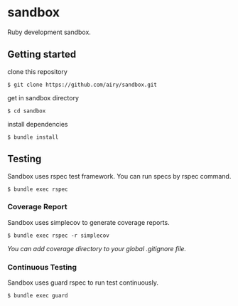 # sandbox

Ruby development sandbox.

## Getting started

clone this repository

    $ git clone https://github.com/airy/sandbox.git

get in sandbox directory

    $ cd sandbox

install dependencies

    $ bundle install

## Testing

Sandbox uses rspec test framework. You can run specs by rspec command.

    $ bundle exec rspec

### Coverage Report

Sandbox uses simplecov to generate coverage reports.

    $ bundle exec rspec -r simplecov

*You can add coverage directory to your global .gitignore file.*

### Continuous Testing

Sandbox uses guard rspec to run test continuously.

    $ bundle exec guard
